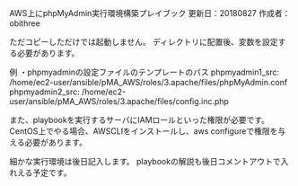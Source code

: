 AWS上にphpMyAdmin実行環境構築プレイブック
更新日：20180827
作成者：obithree

ただコピーしただけでは起動しません。
ディレクトリに配置後、変数を設定する必要があります。

例
・phpmyadminの設定ファイルのテンプレートのパス
phpmyadmin1_src: /home/ec2-user/ansible/pMA_AWS/roles/3.apache/files/phpMyAdmin.conf
phpmyadmin2_src: /home/ec2-user/ansible/pMA_AWS/roles/3.apache/files/config.inc.php

また、playbookを実行するサーバにIAMロールといった権限が必要です。
CentOS上でやる場合、AWSCLIをインストールし、aws configureで権限を与える必要があります。

細かな実行環境は後日記入します。
playbookの解説も後日コメントアウトで入れえる予定です。

